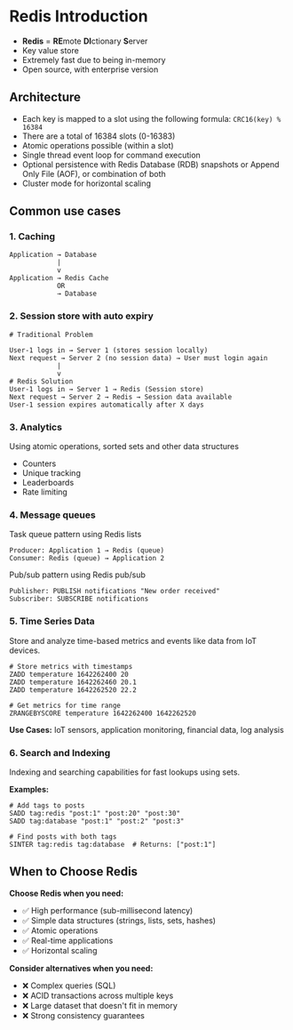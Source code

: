 # Redis Introduction

- **Redis** = **RE**mote **DI**ctionary **S**erver
- Key value store
- Extremely fast due to being in-memory
- Open source, with enterprise version

## Architecture

- Each key is mapped to a slot using the following formula: `CRC16(key) % 16384`
- There are a total of 16384 slots (0-16383)
- Atomic operations possible (within a slot)
- Single thread event loop for command execution
- Optional persistence with Redis Database (RDB) snapshots or Append Only File (AOF), or combination of both
- Cluster mode for horizontal scaling

## Common use cases

### 1. Caching

```text
Application → Database
            |
            v
Application → Redis Cache
            OR
            → Database
```

### 2. Session store with auto expiry

```text
# Traditional Problem

User-1 logs in → Server 1 (stores session locally)
Next request → Server 2 (no session data) → User must login again
            |
            v
# Redis Solution
User-1 logs in → Server 1 → Redis (Session store)
Next request → Server 2 → Redis → Session data available
User-1 session expires automatically after X days
```

### 3. Analytics

Using atomic operations, sorted sets and other data structures

- Counters
- Unique tracking
- Leaderboards
- Rate limiting

### 4. Message queues

Task queue pattern using Redis lists

```text
Producer: Application 1 → Redis (queue)
Consumer: Redis (queue) → Application 2
```

Pub/sub pattern using Redis pub/sub

```text
Publisher: PUBLISH notifications "New order received"
Subscriber: SUBSCRIBE notifications
```

### 5. Time Series Data

Store and analyze time-based metrics and events like data from IoT devices.

```text
# Store metrics with timestamps
ZADD temperature 1642262400 20
ZADD temperature 1642262460 20.1
ZADD temperature 1642262520 22.2

# Get metrics for time range
ZRANGEBYSCORE temperature 1642262400 1642262520
```

**Use Cases:** IoT sensors, application monitoring, financial data, log analysis

### 6. Search and Indexing

Indexing and searching capabilities for fast lookups using sets.

**Examples:**

```text
# Add tags to posts
SADD tag:redis "post:1" "post:20" "post:30"
SADD tag:database "post:1" "post:2" "post:3"

# Find posts with both tags
SINTER tag:redis tag:database  # Returns: ["post:1"]
```

## When to Choose Redis

**Choose Redis when you need:**

- ✅ High performance (sub-millisecond latency)
- ✅ Simple data structures (strings, lists, sets, hashes)
- ✅ Atomic operations
- ✅ Real-time applications
- ✅ Horizontal scaling

**Consider alternatives when you need:**

- ❌ Complex queries (SQL)
- ❌ ACID transactions across multiple keys
- ❌ Large dataset that doesn't fit in memory
- ❌ Strong consistency guarantees
